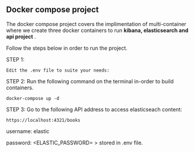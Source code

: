 ## Docker compose project


The docker compose project covers the implimentation of multi-container where we create three docker containers to run **kibana, elasticsearch and api project** . 


Follow the steps below in order to run the project.

STEP 1:

```Edit the .env file to suite your needs:```


STEP 2: Run the following command on the terminal in-order to build containers.

```docker-compose up -d```

STEP 3: Go to the following API address to access elasticseach content:

```https://localhost:4321/books```


username: elastic

password: <ELASTIC_PASSWORD= > stored in .env file.


